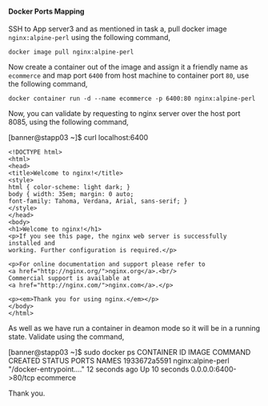 #### Docker Ports Mapping

SSH to App server3 and as mentioned in task a, pull docker image `nginx:alpine-perl` using the following command,

`docker image pull nginx:alpine-perl`

Now create a container out of the image and assign it a friendly name as `ecommerce` and map port `6400` from host machine to container port `80`, use the following command,

`docker container run -d --name ecommerce -p 6400:80 nginx:alpine-perl`

Now, you can validate by requesting to nginx server over the host port 8085, using the following command,

[banner@stapp03 ~]$ curl localhost:6400
```
<!DOCTYPE html>
<html>
<head>
<title>Welcome to nginx!</title>
<style>
html { color-scheme: light dark; }
body { width: 35em; margin: 0 auto;
font-family: Tahoma, Verdana, Arial, sans-serif; }
</style>
</head>
<body>
<h1>Welcome to nginx!</h1>
<p>If you see this page, the nginx web server is successfully installed and
working. Further configuration is required.</p>

<p>For online documentation and support please refer to
<a href="http://nginx.org/">nginx.org</a>.<br/>
Commercial support is available at
<a href="http://nginx.com/">nginx.com</a>.</p>

<p><em>Thank you for using nginx.</em></p>
</body>
</html>
```
As well as we have run a container in deamon mode so it will be in a running state. Validate using the command, 

   [banner@stapp03 ~]$ sudo docker ps
CONTAINER ID   IMAGE               COMMAND                  CREATED          STATUS          PORTS                  NAMES
1933672a5591   nginx:alpine-perl   "/docker-entrypoint.…"   12 seconds ago   Up 10 seconds   0.0.0.0:6400->80/tcp   ecommerce

Thank you.
